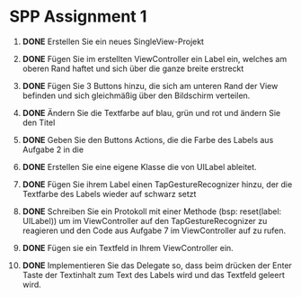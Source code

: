 # SPP Assignment 1

1. **DONE** Erstellen Sie ein neues SingleView-Projekt

2. **DONE** Fügen Sie im erstellten ViewController ein Label ein, welches am oberen Rand haftet und sich über die ganze breite erstreckt

3. **DONE** Fügen Sie 3 Buttons hinzu, die sich am unteren Rand der View befinden und sich gleichmäßig über den Bildschirm verteilen.

4. **DONE** Ändern Sie die Textfarbe auf blau, grün und rot und ändern Sie den Titel 

5. **DONE** Geben Sie den Buttons Actions, die die Farbe des Labels aus Aufgabe 2 in die 

6. **DONE** Erstellen Sie eine eigene Klasse die von UILabel ableitet.

7. **DONE** Fügen Sie ihrem Label einen TapGestureRecognizer hinzu, der die Textfarbe des Labels wieder auf schwarz setzt

8. **DONE** Schreiben Sie ein Protokoll mit einer Methode (bsp: reset(label: UILabel)) um im ViewController auf den TapGestureRecognizer zu reagieren und den Code aus Aufgabe 7 im ViewController auf zu rufen.

9. **DONE** Fügen sie ein Textfeld in Ihrem ViewController ein.

10. **DONE** Implementieren Sie das Delegate so, dass beim drücken der Enter Taste der Textinhalt zum Text des Labels wird und das Textfeld geleert wird.
